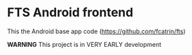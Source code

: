 # FTS Android frontend

This the Android base app code (https://github.com/fcatrin/fts)

**WARNING** This project is in VERY EARLY development

